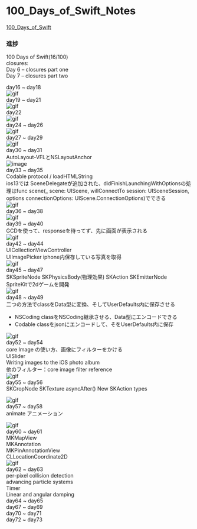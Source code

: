 # 100_Days_of_Swift_Notes
[100_Days_of_Swift](https://www.hackingwithswift.com/100)  
### 進捗
100 Days of Swift(16/100)  
closures:  
Day 6 – closures part one  
Day 7 – closures part two  

day16 ~ day18  
![gif](https://github.com/paigupai/100_Days_of_Swift_Notes/blob/master/gif/Project1.gif)  
day19 ~ day21  
![gif](https://github.com/paigupai/100_Days_of_Swift_Notes/blob/master/gif/project2.gif)  
day22  
![gif](https://github.com/paigupai/100_Days_of_Swift_Notes/blob/master/gif/project3.gif)  
day24 ~ day26  
![gif](https://github.com/paigupai/100_Days_of_Swift_Notes/blob/master/gif/project4.gif)  
day27 ~ day29  
![gif](https://github.com/paigupai/100_Days_of_Swift_Notes/blob/master/gif/project5.gif)  
day30 ~ day31  
AutoLayout-VFLとNSLayoutAnchor  
![image](https://github.com/paigupai/100_Days_of_Swift_Notes/raw/master/gif/project6.png)  
day33 ~ day35  
Codable protocol / loadHTMLString   
ios13では SceneDelegateが追加された、didFinishLaunchingWithOptionsの処理はfunc scene(_ scene: UIScene, willConnectTo session: UISceneSession, options connectionOptions: UIScene.ConnectionOptions)でできる  
![gif](https://github.com/paigupai/100_Days_of_Swift_Notes/blob/master/gif/project7.gif)  
day36 ~ day38  
![gif](https://github.com/paigupai/100_Days_of_Swift_Notes/blob/master/gif/project8.gif)  
day39 ~ day40  
GCDを使って、responseを待ってず、先に画面が表示される  
![gif](https://github.com/paigupai/100_Days_of_Swift_Notes/blob/master/gif/project9.gif)  
day42 ~ day44  
UICollectionViewController  
UIImagePicker iphone内保存している写真を取得   
![gif](https://github.com/paigupai/100_Days_of_Swift_Notes/blob/master/gif/project10.gif)  
day45 ~ day47  
SKSpriteNode SKPhysicsBody(物理効果) SKAction SKEmitterNode  
SpriteKitで2dゲームを開発  
![gif](https://github.com/paigupai/100_Days_of_Swift_Notes/blob/master/gif/project11.gif)  
day48 ~ day49  
二つの方法でclassをData型に変換、そしてUserDefaults内に保存させる
- NSCoding classをNSCoding継承させる、Data型にエンコードできる
- Codable classをjsonにエンコードして、そをUserDefaults内に保存  

![gif](https://github.com/paigupai/100_Days_of_Swift_Notes/blob/master/gif/project12.gif)  
day52 ~ day54  
core Image の使い方、画像にフィルターをかける  
UISlider  
Writing images to the iOS photo album  
他のフィルター：core image filter reference  
![gif](https://github.com/paigupai/100_Days_of_Swift_Notes/blob/master/gif/project13.gif)  
day55 ~ day56  
SKCropNode SKTexture asyncAfter() New SKAction types  

![gif](https://github.com/paigupai/100_Days_of_Swift_Notes/blob/master/gif/project14.gif)  
day57 ~ day58  
animate  アニメーション  

![gif](https://github.com/paigupai/100_Days_of_Swift_Notes/blob/master/gif/project15.gif)  
day60 ~ day61  
MKMapView  
MKAnnotation  
MKPinAnnotationView  
CLLocationCoordinate2D  
![gif](https://github.com/paigupai/100_Days_of_Swift_Notes/blob/master/gif/project16.gif)  
day62 ~ day63  
per-pixel collision detection  
advancing particle systems  
Timer  
Linear and angular damping  
day64 ~ day65  
day67 ~ day69  
day70 ~ day71  
day72 ~ day73  
